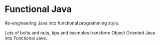 # Functional Java

Re-engineering Java into functional programming style.

Lots of bolts and nuts, tips and examples transform Object Oriented Java into Functional Java.